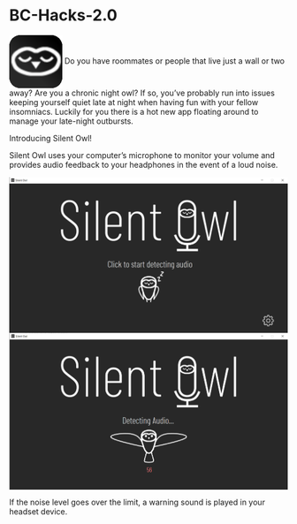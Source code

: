 # BC-Hacks-2.0 
<img src="src\java\images\icon3.png" align = "center" style="margin: 0 auto;" />
Do you have roommates or people that live just a wall or two away? Are you a chronic night owl?
If so, you’ve probably run into issues keeping yourself quiet late at night when having fun with your fellow insomniacs.  Luckily for you there is a hot new app floating around to manage your late-night outbursts.

Introducing Silent Owl!

Silent Owl uses your computer’s microphone to monitor your volume and provides audio feedback to your headphones in the event of a loud noise.




<img src="src\java\images\silentowl1.png" align = "center" style="margin: 0 auto;" />

<img src="src\java\images\silentowl4.png" align = "center" style="margin: 0 auto;" />

If the noise level goes over the limit, a warning sound is played in your headset device.
